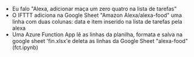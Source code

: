 - Eu falo "Alexa, adicionar maça um zero quatro na lista de tarefas"
- O IFTTT adiciona na Google Sheet "Amazon Alexa/alexa-food" uma linha com duas colunas: data e item inserido na lista de tarefas pela alexa
- Uma Azure Function App lê as linhas da planilha, formata e salva na google sheet 'fin.xlsx'e deleta as linhas da Google Sheet "alexa-food" (fct.ipynb)